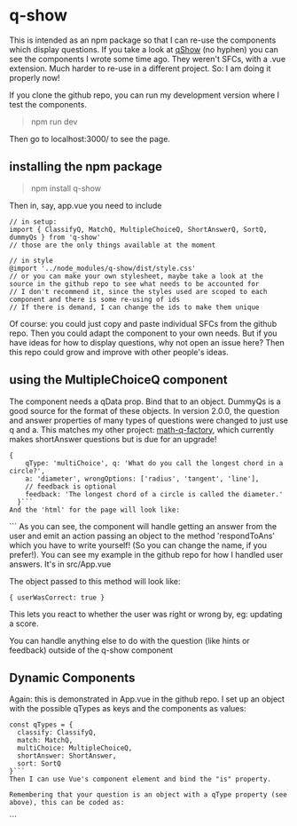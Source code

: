 # q-show

This is intended as an npm package so that I can re-use the components which display questions. If you take a look at [qShow](https://github.com/Samir70/qShow) (no hyphen) you can see the components I wrote some time ago. They weren't SFCs, with a .vue extension. Much harder to re-use in a different project. So: I am doing it properly now! 

If you clone the github repo, you can run my development version where I test the components.

> npm run dev

Then go to localhost:3000/ to see the page. 

## installing the npm package

> npm install q-show

Then in, say, app.vue you need to include

```
// in setup:
import { ClassifyQ, MatchQ, MultipleChoiceQ, ShortAnswerQ, SortQ, dummyQs } from 'q-show'
// those are the only things available at the moment

// in style
@import '../node_modules/q-show/dist/style.css'
// or you can make your own stylesheet, maybe take a look at the source in the github repo to see what needs to be accounted for
// I don't recommend it, since the styles used are scoped to each component and there is some re-using of ids
// If there is demand, I can change the ids to make them unique
```
Of course: you could just copy and paste individual SFCs from the github repo. Then you could adapt the component to your own needs. But if you have ideas for how to display questions, why not open an issue here? Then this repo could grow and improve with other people's ideas.

## using the MultipleChoiceQ component

The component needs a qData prop. Bind that to an object. DummyQs is a good source for the format of these objects. In version 2.0.0, the question and answer properties of many types of questions were changed to just use q and a. This matches my other project: [math-q-factory](https://github.com/Samir70/math-q-factory), which currently makes shortAnswer questions but is due for an upgrade!
```
{
    qType: 'multiChoice', q: 'What do you call the longest chord in a circle?',
    a: 'diameter', wrongOptions: ['radius', 'tangent', 'line'],
    // feedback is optional
    feedback: 'The longest chord of a circle is called the diameter.' 
  }```
And the 'html' for the page will look like:
```
<MultipleChoiceQ v-bind:qData="currentQ" v-on:user-answered="respondToAns" />
```
As you can see, the component will handle getting an answer from the user and emit an action passing an object to the method 'respondToAns' which you have to write yourself! (So you can change the name, if you prefer!). You can see my example in the github repo for how I handled user answers. It's in src/App.vue

The object passed to this method will look like:

```
{ userWasCorrect: true }
```
This lets you react to whether the user was right or wrong by, eg: updating a score. 

You can handle anything else to do with the question (like hints or feedback) outside of the q-show component

## Dynamic Components
Again: this is demonstrated in App.vue in the github repo. I set up an object with the possible qTypes as keys and the components as values:
```
const qTypes = {
  classify: ClassifyQ,
  match: MatchQ,
  multiChoice: MultipleChoiceQ,
  shortAnswer: ShortAnswer,
  sort: SortQ
}```
Then I can use Vue's component element and bind the "is" property. 

Remembering that your question is an object with a qType property (see above), this can be coded as:
```
<component v-bind:is="qTypes[currentQ.qType]" v-bind:qData="currentQ" v-on:user-answered="respondToAns"  />
```

